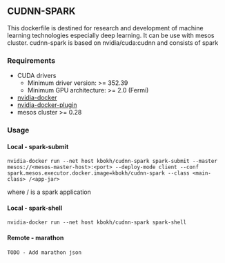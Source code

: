 
## CUDNN-SPARK

This dockerfile is destined for research and development of machine learning technologies especially deep learning. It can be use with mesos cluster.
cudnn-spark is based on nvidia/cuda:cudnn and consists of spark

### Requirements

- CUDA drivers
    - Minimum driver version: >= 352.39
    - Minimum GPU architecture: >= 2.0 (Fermi)
- [nvidia-docker](https://github.com/NVIDIA/nvidia-docker/wiki/Using-nvidia-docker)
- [nvidia-docker-plugin](https://github.com/NVIDIA/nvidia-docker/wiki/Using-nvidia-docker-plugin)
- mesos cluster >= 0.28

### Usage

#### Local - spark-submit
```
nvidia-docker run --net host kbokh/cudnn-spark spark-submit --master mesos://<mesos-master-host>:<port> --deploy-mode client --conf spark.mesos.executor.docker.image=kbokh/cudnn-spark --class <main-class> /<app-jar>
```
  where <main-class> /<app-jar> is a spark application

#### Local - spark-shell
```
nvidia-docker run --net host kbokh/cudnn-spark spark-shell
```

#### Remote - marathon
```
TODO - Add marathon json
```
